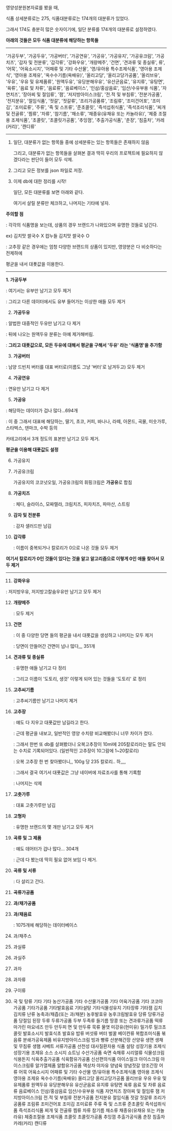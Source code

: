 영양성분원본자료를 봤을 때, 

식품 상세분류로는 275, 식품대분류로는 174개의 대분류가 있었다.

그래서 174도 충분히 많은 숫자이기에, 일단 분류를 174개의 대분류로 설정하였다.



**아래의 것들은 모두 식품 대분류에 해당하는 항목들**

---

'가공두부', '가공두유', '가공버터', '가공연유', '가공유', '가공유지', '가공유크림', '가공치즈', '감자 및 전분류', '갑각류', '강화우유', '개량메주', '건면', '견과류 및 종실류', 
류', '어묵', '어육소시지', '어패류 및 기타 수산물', '영/유아용 특수조제식품', '영아용 조제식', '영아용 조제유', '옥수수기름(옥배유)', '올리고당', '올리고당가공품', '올리브유', '우유', '우유 및 유제품류', '원액두유', '유당분해우유', '유산균음료', '유지류', '유탕면', '육류', '음료 및 차류', '음료류', '음료베이스', '인삼/홍삼음료', '임산/수유부용 식품', '자연치즈', '장아찌 및 절임류', '잼', '저지방아이스크림', '전.적 및 부침류', '전분가공품', '전지분유', '절임식품', '젓갈', '젓갈류', '조리가공품류', '조림류', '조미건어포', '조미
김', '조미료류', '주류', '죽 및 스프류', '준초콜릿', '즉석섭취식품', '즉석조리식품', '찌개 및 전골류', '찜류', '차류', '참기름', '채소류', '채종유(유채유 또는 카놀라유)', '체중 
조절용 조제식품', '초콜릿', '초콜릿가공품', '추잉껌', '추출가공식품', '춘장', '침출차', '카레(커리)', '캔디류'



-----

1. 일단, 대분류가 없는 항목들 중에 상세분류는 있는 항목들은 존재하지 않음

   그리고, 대분류가 없는 항목들을 살펴본 결과 딱히 우리의 프로젝트에 필요하지 않겠다라는 판단이 들어 모두 삭제.

   

2. 그리고 모든 정보를 json 파일로 저장.

3. 이제 db에 대한 정리를 시작!

   일단, 모든 대분류를 보면 아래와 같다.

   여기서 살릴 분류만 체크하고, 나머지는 기타에 넣자.

**주의할 점**

: 각각의 식품명을 보는데, 상품의 경우 브랜드가 나와있으며 유명한 것들로 남긴다.

ex) 김치맛 쌀국수 X 컵누들 김치맛 쌀국수 O

: 고추장 같은 경우에는 엄청 다양한 브랜드의 상품이 있지만, 영양분은 다 비슷하다는 전제하에

 평균을 내서 대푯값을 이용한다.

-----

**1. 가공두부**

:  여기서는 유부만 남기고 모두 제거

: 그리고 다른 데이터에서도 유부 들어가는 이상한 애들 모두 제거



2. **가공두유**  

: 알법한 대중적인 두유만 남기고 다 제거

: 뒤에 나오는 원액두유 분류는 아예 제거해버림.

: **그리고 대푯값으로, 모든 두유에 대해서 평균을 구해서 '두유' 라는 '식품명'을 추가함**



3. **가공버터**  

: 남양 드빈치 버터를 대표 버터로(이름도 그냥 '버터'로 남겨두고) 모두 제거



4. **가공연유**  

: 연유만 남기고 다 제거



5. **가공유**    

: 해당하는 데이터가 겁나 많다...694개

: 이 중 그래서 대표에 해당하는, 딸기, 초코, 커피, 바나나, 라떼, 아몬드, 곡물, 미숫가루, 스타벅스, 덴마크, 수박 등의 

카테고리에서 3개 정도의 표본만 남기고 모두 제거.

**평균을 이용해 대푯값도 설정**



6. 가공유지  

7. 가공유크림

   가공유지의 코코넛오일, 가공유크림의 휘핑크림은 **가공유**로 합침



8. **가공치즈**

   : 체다, 슬라이스, 모짜렐라, 크림치즈, 피자치즈, 파마산, 스트링

   

9. **감자 및 전분류**

   : 감자 샐러드만 남김

   

10. **갑각류**

    : 이름이 중복되거나 칼로리가 0으로 나온 것들 모두 제거

**여기서 칼로리가 0인 것들이 있다는 것을 알고 알고리즘으로 이렇게 0인 애들 찾아서 모두 제거**

----------------------

11. **강화우유**

: 저지방우유, 저지방고칼슘우유만 남기고 모두 제거



12. **개량메주**

    : 모두 제거

13. **건면**

    : 이 중 다양한 당면 들의 평균을 내서 대푯값을 생성하고 나머지는 모두 제거

    : 당면이 안들어간 건면이 넘나 많다,,, 351개

    

14. **견과류 및 종실류**

    : 유명한 애들 남기고 다 정리

    : 그리고 이름이 '도토리, 생것' 이렇게 되어 있는 것들을 '도토리' 로 정리

    

15. **고추씨기름**

    : 고추씨기름만 남기고 나머지 제거

    

16. **고추장**

    : 얘도 다 지우고 대푯값만 남길라고 한다.

    : 근데 평균을 내보고, 일반적인 영양 수치랑 비교해봤더니 너무 차이가 컸다.

    : 그래서 한번 또 db를 살펴봤더니 오복고추장이 10ml에 205칼로리라는 말도 안되는 수치로 기록되어있다. (일반적인 고추장이 10그람에 1~20칼로리)

    : 오복 고추장 한 번 찾아봤더니,, 100g 당 235 칼로리.. 하,,,,

    : 그래서 결국 여기서 대푯값은 그냥 네이버에 자료조사를 통해 기록함

    : 나머지는 삭제

17. **고춧가루**

    : 대표 고춧가루만 남김

    

18. **고형차**

    : 유명한 브랜드의 몇 개만 남기고 모두 제거

    

19. **곡류 및 그 제품**

    : 얘도 데어터가 겁나 많다... 304개

    : 근데 다 봤는데 딱히 필요 없어 보임 다 제거.

    

20. **곡류 및 서류**

    : 다 살리고 간다.

    

21. **곡류가공품**

    

    

22. **과/채가공품**

    

23. **과/채음료**

    : 1075개에 해당하는 데이터베이스

24. 과/채주스

25. 과실류

26. 과실주

27. 과자

28. 과자류

29. 구이류

30. 국 및 탕류
    기타
    기타 농산가공품
    기타 수산물가공품
    기타 어육가공품
    기타 코코아가공품
    기타가공품
    기타발효음료
    기타설탕
    기타식물성유지
    기타장류
    기타잼
    김치
    김치류
    난류
    농축과/채즙(또는 과/채분)
    농후발효유
    농후크림발효유
    당류
    당류가공품
    당절임
    된장
    두류
    두류가공품
    두부
    두족류
    들기름
    땅콩 또는 견과류가공품
    떡류
    마가린
    마요네즈
    만두
    만두피
    면 및 만두류
    묵류
    물엿
    미강유(현미유)
    밀가루
    밀크초콜릿
    발효소시지
    발효식초
    발효유
    밥류
    버섯류
    버터
    벌꿀
    베이컨류
    복합조미식품
    볶음류
    분쇄가공육제품
    비유지방아이스크림
    빙과
    빵류
    산분해간장
    산양유
    생면
    생채및 무침류
    생햄
    샤베트
    서류가공품
    선천성 대사질환자용 식품
    설탕
    성장기용 조제식
    성장기용 조제유
    소스
    소시지
    쇼트닝
    수산가공품
    숙면
    숙채류
    시리얼류
    식물성크림
    식용돈지
    식육추출가공품
    식육함유가공품
    신선편의식품
    아이스밀크
    아이스크림
    아이스크림류
    알가열제품
    알함유가공품
    액상차
    야자유
    양념육
    양념젓갈
    양조간장
    어류
    어묵
    어육소시지
    어패류 및 기타 수산물
    영/유아용 특수조제식품
    영아용 조제식
    영아용 조제유
    옥수수기름(옥배유)
    올리고당
    올리고당가공품
    올리브유
    우유
    우유 및 유제품류
    원액두유
    유당분해우유
    유산균음료
    유지류
    유탕면
    육류
    음료 및 차류
    음료류
    음료베이스
    인삼/홍삼음료
    임산/수유부용 식품
    자연치즈
    장아찌 및 절임류
    잼
    저지방아이스크림
    전.적 및 부침류
    전분가공품
    전지분유
    절임식품
    젓갈
    젓갈류
    조리가공품류
    조림류
    조미건어포
    조미김
    조미료류
    주류
    죽 및 스프류
    준초콜릿
    즉석섭취식품
    즉석조리식품
    찌개 및 전골류
    찜류
    차류
    참기름
    채소류
    채종유(유채유 또는 카놀라유)
    체중조절용 조제식품
    초콜릿
    초콜릿가공품
    추잉껌
    추출가공식품
    춘장
    침출차
    카레(커리)
    캔디류

